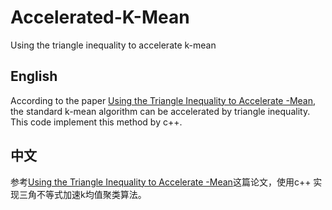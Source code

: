 # Accelerated-K-Mean
Using the triangle inequality to accelerate k-mean
## English
According to the paper [Using the Triangle Inequality to Accelerate
-Mean](https://www.aaai.org/Papers/ICML/2003/ICML03-022.pdf), the standard k-mean algorithm can be accelerated by triangle inequality. This code implement this method by c++.
## 中文
参考[Using the Triangle Inequality to Accelerate
-Mean](https://www.aaai.org/Papers/ICML/2003/ICML03-022.pdf)这篇论文，使用c++ 实现三角不等式加速k均值聚类算法。
